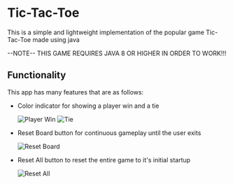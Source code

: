 # Tic-Tac-Toe
This is a simple and lightweight implementation of the popular game Tic-Tac-Toe made using java

--NOTE--
THIS GAME REQUIRES JAVA 8 OR HIGHER IN ORDER TO WORK!!!

## Functionality
This app has many features that are as follows:
 - Color indicator for showing a player win and a tie
   
   ![Player Win](https://github.com/Bzacarias03/Tic-Tac-Toe/assets/144839446/da61d1c9-0f58-4f63-92ee-7d528f0e8b89)
   ![Tie](https://github.com/Bzacarias03/Tic-Tac-Toe/assets/144839446/470d6bcd-cbc6-499b-b255-7091ca86421e)

 - Reset Board button for continuous gameplay until the user exits
   
   ![Reset Board](https://github.com/Bzacarias03/Tic-Tac-Toe/assets/144839446/0a35f1da-d6c0-438f-8a33-faf28aeed60d)

 - Reset All button to reset the entire game to it's initial startup
   
   ![Reset All](https://github.com/Bzacarias03/Tic-Tac-Toe/assets/144839446/386bbb89-e762-4652-b18e-617c20c64b52)
